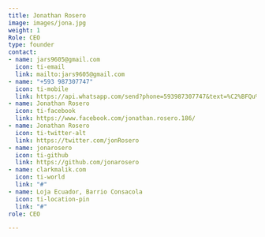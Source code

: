 ```yaml
---
title: Jonathan Rosero
image: images/jona.jpg
weight: 1
Role: CEO
type: founder
contact:
- name: jars9605@gmail.com
  icon: ti-email
  link: mailto:jars9605@gmail.com
- name: "+593 987307747"
  icon: ti-mobile
  link: https://api.whatsapp.com/send?phone=593987307747&text=%C2%BFQu%C3%A9%20pensar%C3%ADas%20si%20te%20dij%C3%A9ramos%20que%20toda%20la%20humanidad%20cabe%20en%20un%20terr%C3%B3n%20de%20az%C3%BAcar%3F%20Aunque%20parezca%20incre%C3%ADble%2C%20es%20algo%20muy%20cierto.%20Si%20descartamos%20el%20espacio%20vac%C3%ADo%20de%20cada%20persona%2C%20comprimiendo%20sus%20%C3%A1tomos%2C%20la%20raza%20humana%20se%20reducir%C3%ADa%20a%20un%20cubo%20denso%20con%20un%20peso%20de%205%20mil%20millones%20de%20toneladas.
- name: Jonathan Rosero
  icon: ti-facebook
  link: https://www.facebook.com/jonathan.rosero.186/
- name: Jonathan Rosero
  icon: ti-twitter-alt
  link: https://twitter.com/jonRosero
- name: jonarosero
  icon: ti-github
  link: https://github.com/jonarosero
- name: clarkmalik.com
  icon: ti-world
  link: "#"
- name: Loja Ecuador, Barrio Consacola
  icon: ti-location-pin
  link: "#"
role: CEO

---
```

